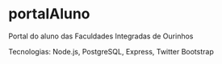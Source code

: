 # portalAluno
Portal do aluno das Faculdades Integradas de Ourinhos

Tecnologias: Node.js, PostgreSQL, Express, Twitter Bootstrap
